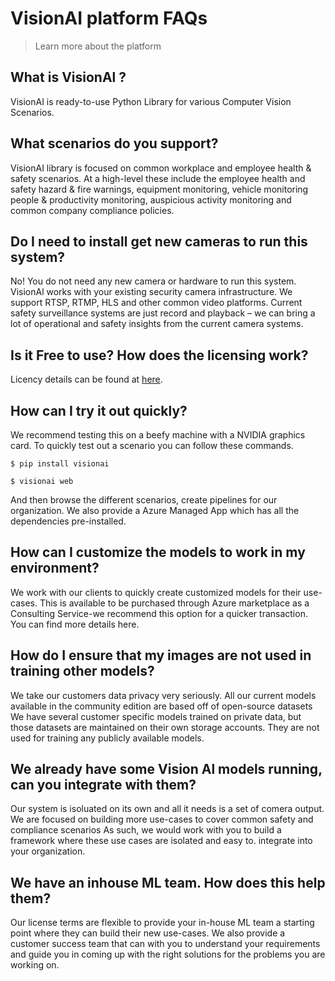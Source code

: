 # VisionAI platform FAQs
>Learn more about the platform

## What is VisionAl ?
VisionAI is ready-to-use Python Library for various Computer Vision Scenarios.

## What scenarios do you support?
VisionAI library is focused on common workplace and employee health & safety scenarios. At a high-level these include the employee health and safety hazard & fire warnings, equipment monitoring, vehicle monitoring people & productivity monitoring, auspicious activity monitoring and common company compliance policies.

## Do I need to install get new cameras to run this system?
No! You do not need any new camera or hardware to run this system. VisionAl works with your existing security camera infrastructure. We support RTSP, RTMP, HLS and other common video platforms. Current safety surveillance systems are just record and playback – we can bring a lot of operational and safety insights from the current camera systems.

## Is it Free to use? How does the licensing work?
Licency details can be found at [here](../custom/licensing.md).

## How can I try it out quickly?
We recommend testing this on a beefy machine with a NVIDIA graphics card. To quickly test out a scenario you can follow these commands.

```console
$ pip install visionai

$ visionai web
```
And then browse the different scenarios, create pipelines for our organization. We also provide a Azure Managed App which has all the dependencies pre-installed. 

## How can I customize the models to work in my environment?
We work with our clients to quickly create customized models for their use-cases. This is available to be purchased through Azure marketplace as a Consulting Service-we recommend this option for a quicker transaction. You can find more details here.

## How do I ensure that my images are not used in training other models?
We take our customers data privacy very seriously. All our current models available in the community edition are based off of open-source datasets We have several customer specific models trained on private data, but those datasets are maintained on their own storage accounts.
They are not used for training any publicly available models.

## We already have some Vision Al models running, can you integrate with them?
Our system is isoluated on its own and all it needs is a set of comera output. We are focused on building more use-cases to cover common safety and compliance scenarios As such, we would work with you to build a framework where these use cases are isolated and easy to. integrate into your organization.

## We have an inhouse ML team. How does this help them?
Our license terms are flexible to provide your in-house ML team a starting point where they can build their new use-cases. We also provide a customer success team that can with you to understand your requirements and guide you in coming up with the right solutions for the problems you are working on.